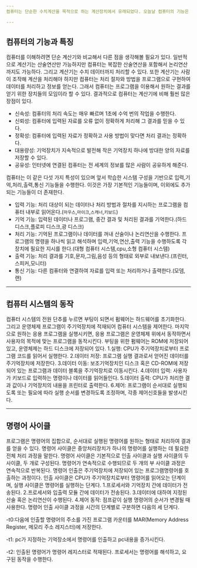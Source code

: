 ```yaml
---
컴퓨터는 단순한 수치계산을 목적으로 하는 계산장치에서 유래되었다. 오늘날 컴퓨터의 기능은 다기능화되어 복잡하며, 대용량의 멀티미디어 데이터를 처리할 수 있을 정도로 발전하였다. 따라서 컴퓨터는 사람이 해 왔던 기억과 계산 등의 일을 빠르고 정확하게 할 수 있으며, 사람의 지시에 따라 여러 가지 일을 자동으로 처리해준다.

---
```

## 컴퓨터의 기능과 특징
컴퓨터를 이해하려면 단순 계산기와 비교해서 다른 점을 생각해볼 필요가 있다. 일반적으로 계산기는 산술연산만 가능하지만 컴퓨터는 복잡한 산술연산을 포함해서 논리연산까지도 가능하다. 그리고 계산기는 수치 데이터까지 처리할 수 있다. 또한 계산기는 사람이 조작해 계산을 처리해야 하지만 컴퓨터는 처리 절차와 방법을 프로그램으로 구현하여 데이터를 처리하고 정보를 얻는다. 그래서 컴퓨터는 프로그램을 이용해서 원하는 결과를 얻기 위한 장치들의 모임이라 할 수 있다. 결과적으로 컴퓨터는 계산기에 비해 훨씬 많은 장점이 있다.

- 신속성: 컴퓨터의 처리 속도는 매우 빠르며 1초에 수억 번의 작업을 수행한다.
- 신뢰성: 컴퓨터에 입력된 자료를 오류 없이 정확하게 처리해 그 결과를 믿을 수 있다. 
- 정확성: 컴퓨터에 입력된 자료가 정확하고 사용 방법이 맞다면 처리 결과는 정확하다.
- 대용량성: 기억장치가 지속적으로 발전해 작은 기억장치 하나에 방대한 양의 자료를 저장할 수 있다.
- 공유성: 인터넷에 연결된 컴퓨터는 전 세계의 정보를 많은 사람이 공유하게 해준다.

컴퓨터는 이 같은 다섯 가지 특성이 있으며 앞서 학습한 시스템 구성을 기반으로 입력,기억,처리,출력,통신 기능들을 수행한다. 이것은 가장 기본적인 기능들이며, 이외에도 추가되는 기능들이 더 존재한다.

- 입력 기능: 처리 대상이 되는 데이터나 처리 방법과 절차를 지시하는 프로그램을 컴퓨터 내부로 읽어온다.(`마우스`,`마이크`,`스캐너`,`키보드`)
- 기억 기능: 입력된 데이터나 프로그램, 중간 결과 및 처리된 결과를 기억한다.(하드 디스크,플로피 디스크,광 디스크)
- 처리 기능: 기억된 프로그램이나 데이터를 꺼내 산술이나 논리연산을 수행한다.
             프로그램의 명령을 하나씩 읽고 해석하며 입력,기억,연산,출력 기능을 수행하도록 각장치에 필요한 지시를 한다.(대형 컴퓨터 시스템,cpu,소형 컴퓨터 시스템)
- 출력 기능: 처리 결과를 기호,문자,그림,음성 등의 형태로 외부로 내보낸다.(프린터,스피커,모니터)
- 통신 기능: 다른 컴퓨터와 연결하여 자료를 입력 또는 처리하거나 출력한다.(모뎀,랜)
--- 
## 컴퓨터 시스템의 동작
컴퓨터 시스템의 전원 단추를 누르면 부팅이 되면서 펌웨어는 하드웨어를 초기화한다. 그리고 운영체제 프로그램이 주기억장치에 적재되어 컴퓨터 시스템을 제어한다. 마지막으로 원하는 응용 프로그램을 실행시키면, 응용 프로그램은 운영체제 위에서 동작하면서 사용자의 목적에 맞는 프로그램을 동작시킨다. 부팅을 위한 펌웨어는 ROM에 저장되어 있고, 운영체제는 하드 디스크에 저장되어 있다. 
1.실행: CPU가 주기억장치로부터 프로그램 코드를 읽어서 실행한다.
2.데이터 저장: 프로그램 실행 결과로서 얻어진 데이터를 주기억장치에 저장한다.
3.데이터 이동: 보조기억장치인 디스크 혹은 CD-ROM에 저장되어 있는 프로그램과 데이터 블록을 주기억장치로 이동시킨다.
4.데이터 입력: 사용자가 키보드로 입력하는 명령이나 데이터를 읽어들인다.
5.데이터 출력: CPU가 처리한 결과 값이나 기억장치의 내용을 프린터로 출력한다.
6.제어: 프로그램이 순서대로 실행되도록 또는 필요에 따라 실행 순서를 변경하도록 조정하며, 각종 제어신호들을 발생시킨다.

---
## 명령어 사이클
프로그램은 명령어의 집합으로, 순서대로 실행된 명령어를 원하는 형태로 처리하여 결과를 얻을 수 있다. 명령어 사이클은 중앙처리장치가 하나의 명령어를 실행하는 데 필요한 전체 처리 과정을 말한다. 명령어 사이클은 기본적으로 인출 사이클과 실행 사이클의 두 사이클, 두 개로 구성된다. 명령어가 연속적으로 수행되므로 두 개의 부 사이클 과정은 연속적으로 반복된다.
명령어 인출은 주기억장치에 저장되어 있는 프로그램명령어를 호출하는 과정이다. 인출 사이클은 CPU가 주기억장치로부터 명령어를 읽어오는 단계이며, 실행 사이클은 명령어를 실행하는 단계다.
1.프로세서와 기억장치 간에 데이터가 전송된다.
2.프로세서와 입출력 모듈 간에 데이터가 전송된다.
3.데이터에 대하여 지정된 산술 혹은 논리연산이 수행된다.
4.제어 동작: 점프같이 실행 명령어의 순서가 변경될 때 사용한다.
명령어 인출 사이클 과정을 시간의 단계별로 구분하면 다음의 세 단계다.

-t0:다음에 인출할 명령어의 주소를 가진 프로그램 카운터를 MAR(Memory Address Register, 메모리 주소 레지스터)에 저장한다.

-t1: pc가 지정하는 기억장소에서 명령어를 인출하고 pc내용을 증가시킨다.

-t2: 인출된 명령어가 명령어 레지스터로 적재된다. 프로세서는 명령어를 해석하고, 요구된 동작을 수행한다.




            
            
